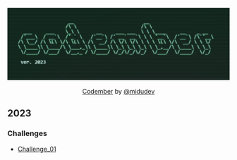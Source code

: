 <div align="center">

![Codember](./Codember.jpg)

[Codember](https://codember.dev) by  [@midudev](https://github.com/midudev)

</div>


## 2023

### Challenges

- [Challenge_01](https://github.com/Othamae/codember_23/blob/main/challenge_01/challenge_01.md)